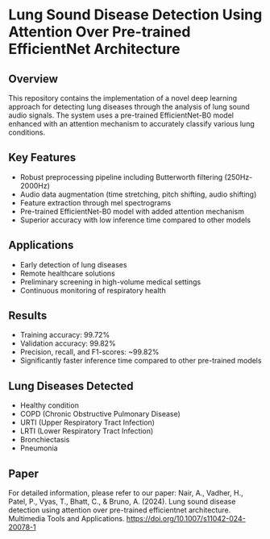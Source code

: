# Lung Sound Disease Detection Using Attention Over Pre-trained EfficientNet Architecture

## Overview
This repository contains the implementation of a novel deep learning approach for detecting lung diseases through the analysis of lung sound audio signals. The system uses a pre-trained EfficientNet-B0 model enhanced with an attention mechanism to accurately classify various lung conditions.

## Key Features

* Robust preprocessing pipeline including Butterworth filtering (250Hz-2000Hz)
* Audio data augmentation (time stretching, pitch shifting, audio shifting)
* Feature extraction through mel spectrograms
* Pre-trained EfficientNet-B0 model with added attention mechanism
* Superior accuracy with low inference time compared to other models

## Applications

* Early detection of lung diseases
* Remote healthcare solutions
* Preliminary screening in high-volume medical settings
* Continuous monitoring of respiratory health

## Results

* Training accuracy: 99.72%
* Validation accuracy: 99.82%
* Precision, recall, and F1-scores: ~99.82%
* Significantly faster inference time compared to other pre-trained models

## Lung Diseases Detected

* Healthy condition
* COPD (Chronic Obstructive Pulmonary Disease)
* URTI (Upper Respiratory Tract Infection)
* LRTI (Lower Respiratory Tract Infection)
* Bronchiectasis
* Pneumonia

## Paper
For detailed information, please refer to our paper:
Nair, A., Vadher, H., Patel, P., Vyas, T., Bhatt, C., & Bruno, A. (2024).
Lung sound disease detection using attention over pre-trained efficientnet architecture.
Multimedia Tools and Applications. https://doi.org/10.1007/s11042-024-20078-1